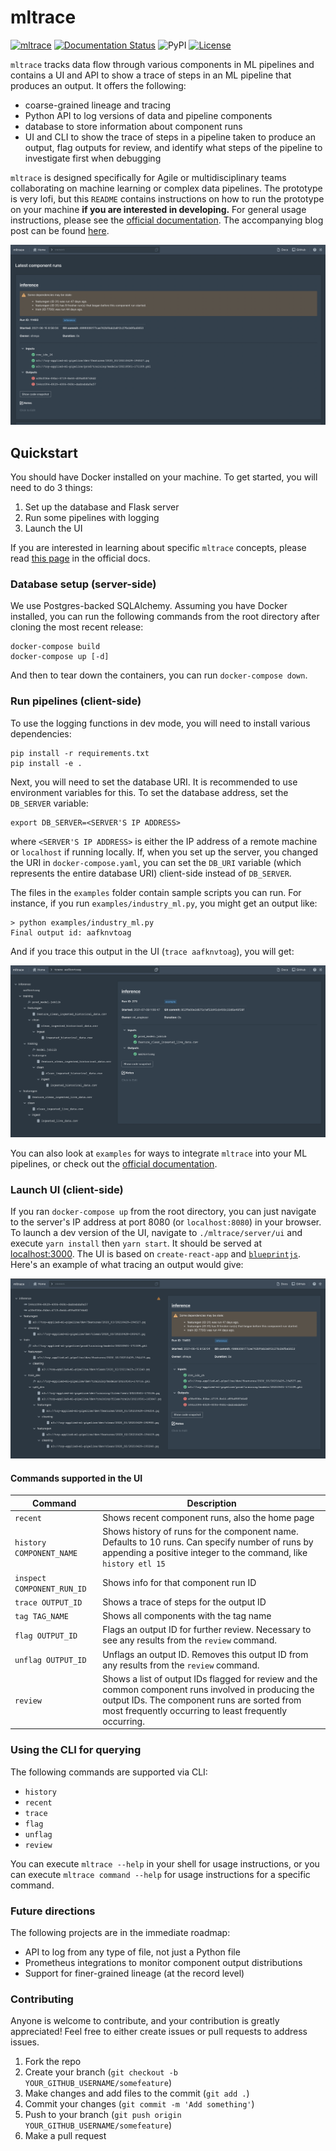 # mltrace

[![mltrace](https://github.com/loglabs/mltrace/actions/workflows/python-package.yml/badge.svg)](https://github.com/loglabs/mltrace/actions/workflows/python-package.yml)
[![Documentation Status](https://readthedocs.org/projects/mltrace/badge/?version=latest)](https://mltrace.readthedocs.io/en/latest/?badge=latest)
![PyPI](https://img.shields.io/pypi/v/mltrace)
[![License](https://img.shields.io/badge/License-Apache%202.0-blue.svg)](https://opensource.org/licenses/Apache-2.0)

`mltrace` tracks data flow through various components in ML pipelines and
contains a UI and API to show a trace of steps in an ML pipeline that produces
an output. It offers the following:

- coarse-grained lineage and tracing
- Python API to log versions of data and pipeline components
- database to store information about component runs
- UI and CLI to show the trace of steps in a pipeline taken to produce an output, flag outputs for review, and identify what steps of the pipeline to investigate first when debugging

`mltrace` is designed specifically for Agile or multidisciplinary teams collaborating on machine learning or complex data pipelines. The prototype is very lofi, but this `README` contains instructions on how to run the prototype on your machine **if you are interested in developing.** For general usage instructions, please see the [official documentation](https://mltrace.readthedocs.io/en/latest/). The accompanying blog post can be found [here](https://www.shreya-shankar.com/introducing-mltrace/).

![screenshot](./res/home.png)

## Quickstart

You should have Docker installed on your machine. To get started, you will need to do 3 things:

1. Set up the database and Flask server
2. Run some pipelines with logging
3. Launch the UI

If you are interested in learning about specific `mltrace` concepts, please read [this page](https://mltrace.readthedocs.io/en/latest/concepts.html) in the official docs.

### Database setup (server-side)

We use Postgres-backed SQLAlchemy. Assuming you have Docker installed, you can run the following commands from the
root directory after cloning the most recent release:

```
docker-compose build
docker-compose up [-d]
```

And then to tear down the containers, you can run `docker-compose down`.

### Run pipelines (client-side)

To use the logging functions in dev mode, you will need to install various dependencies:

```
pip install -r requirements.txt
pip install -e .
```

Next, you will need to set the database URI. It is recommended to use environment variables for this. To set the database address, set the `DB_SERVER` variable:

```
export DB_SERVER=<SERVER'S IP ADDRESS>
```

where `<SERVER'S IP ADDRESS>` is either the IP address of a remote machine or `localhost` if running locally. If, when you set up the server, you changed the URI in `docker-compose.yaml`, you can set the `DB_URI` variable (which represents the entire database URI) client-side instead of `DB_SERVER`.

The files in the `examples` folder contain sample scripts you can run. For instance, if you run `examples/industry_ml.py`, you might get an output like:

```
> python examples/industry_ml.py
Final output id: aafknvtoag
```

And if you trace this output in the UI (`trace aafknvtoag`), you will get:

![screenshot](./res/industry_ml.png)


You can also look at `examples` for ways to integrate `mltrace` into your ML pipelines, or check out the [official documentation](https://mltrace.readthedocs.io/en/latest/).

### Launch UI (client-side)

If you ran `docker-compose up` from the root directory, you can just navigate to the server's IP address at port 8080 (or `localhost:8080`) in your browser. To launch a dev version of the UI, navigate to `./mltrace/server/ui` and execute `yarn install` then `yarn start`. It should be served at [localhost:3000](localhost:3000). The UI is based on `create-react-app` and [`blueprintjs`](https://blueprintjs.com/docs/). Here's an example of what tracing an output would give:

![screenshot](./res/trace.png)

#### Commands supported in the UI

| Command | Description |
|---|---|
| `recent` | Shows recent component runs, also the home page|
| `history COMPONENT_NAME` | Shows history of runs for the component name. Defaults to 10 runs. Can specify number of runs by appending a positive integer to the command, like `history etl 15`|
| `inspect COMPONENT_RUN_ID` | Shows info for that component run ID |
| `trace OUTPUT_ID` | Shows a trace of steps for the output ID |
| `tag TAG_NAME` | Shows all components with the tag name |
| `flag OUTPUT_ID` | Flags an output ID for further review. Necessary to see any results from the `review` command. |
| `unflag OUTPUT_ID` | Unflags an output ID. Removes this output ID from any results from the `review` command. |
| `review` | Shows a list of output IDs flagged for review and the common component runs involved in producing the output IDs. The component runs are sorted from most frequently occurring to least frequently occurring. |

### Using the CLI for querying

The following commands are supported via CLI:

- `history`
- `recent`
- `trace`
- `flag`
- `unflag`
- `review`

You can execute `mltrace --help` in your shell for usage instructions, or you can execute `mltrace command --help` for usage instructions for a specific command.

### Future directions

The following projects are in the immediate roadmap:

* API to log from any type of file, not just a Python file
* Prometheus integrations to monitor component output distributions
* Support for finer-grained lineage (at the record level)

### Contributing

Anyone is welcome to contribute, and your contribution is greatly appreciated! Feel free to either create issues or pull requests to address issues.

1. Fork the repo
2. Create your branch (`git checkout -b YOUR_GITHUB_USERNAME/somefeature`)
3. Make changes and add files to the commit (`git add .`)
4. Commit your changes (`git commit -m 'Add something'`)
5. Push to your branch (`git push origin YOUR_GITHUB_USERNAME/somefeature`)
6. Make a pull request
